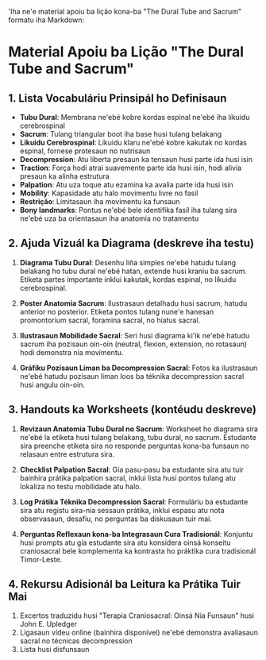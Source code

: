 'Iha ne'e material apoiu ba lição kona-ba "The Dural Tube and Sacrum" formatu iha Markdown:

# Material Apoiu ba Lição "The Dural Tube and Sacrum"

## 1. Lista Vocabuláriu Prinsipál ho Definisaun

- **Tubu Dural**: Membrana ne'ebé kobre kordas espinal ne'ebé iha líkuidu cerebrospinal
- **Sacrum**: Tulang triangular boot iha base husi tulang belakang
- **Líkuidu Cerebrospinal**: Líkuidu klaru ne'ebé kobre kakutak no kordas espinal, fornese protesaun no nutrisaun
- **Decompression**: Atu liberta presaun ka tensaun husi parte ida husi isin
- **Traction**: Força hodi atrai suavemente parte ida husi isin, hodi alivia presaun ka alinha estrutura
- **Palpation**: Atu uza toque atu ezamina ka avalia parte ida husi isin
- **Mobility**: Kapasidade atu halo movimentu livre no fasil
- **Restrição**: Limitasaun iha movimentu ka funsaun
- **Bony landmarks**: Pontus ne'ebé bele identifika fasil iha tulang sira ne'ebé uza ba orientasaun iha anatomia no tratamentu

## 2. Ajuda Vizuál ka Diagrama (deskreve iha testu)

1. **Diagrama Tubu Dural**: 
   Desenhu liña simples ne'ebé hatudu tulang belakang ho tubu dural ne'ebé hatan, extende husi kraniu ba sacrum. Etiketa partes importante inklui kakutak, kordas espinal, no líkuidu cerebrospinal.

2. **Poster Anatomia Sacrum**: 
   Ilustrasaun detalhadu husi sacrum, hatudu anterior no posterior. Etiketa pontos tulang nune'e hanesan promontorium sacral, foramina sacral, no hiatus sacral.

3. **Ilustrasaun Mobilidade Sacral**: 
   Seri husi diagrama ki'ik ne'ebé hatudu sacrum iha pozisaun oin-oin (neutral, flexion, extension, no rotasaun) hodi demonstra nia movimentu.

4. **Gráfiku Pozisaun Liman ba Decompression Sacral**: 
   Fotos ka ilustrasaun ne'ebé hatudu pozisaun liman loos ba téknika decompression sacral husi angulu oin-oin.

## 3. Handouts ka Worksheets (kontéudu deskreve)

1. **Revizaun Anatomia Tubu Dural no Sacrum**:
   Worksheet ho diagrama sira ne'ebé la etiketa husi tulang belakang, tubu dural, no sacrum. Estudante sira preenche etiketa sira no responde perguntas kona-ba funsaun no relasaun entre estrutura sira.

2. **Checklist Palpation Sacral**:
   Gía pasu-pasu ba estudante sira atu tuir bainhira prátika palpation sacral, inklui lista husi pontos tulang atu lokaliza no testu mobilidade atu halo.

3. **Log Prátika Téknika Decompression Sacral**:
   Formuláriu ba estudante sira atu registu sira-nia sessaun prátika, inklui espasu atu nota observasaun, desafiu, no perguntas ba diskusaun tuir mai.

4. **Perguntas Reflexaun kona-ba Integrasaun Cura Tradisionál**:
   Konjuntu husi prompts atu gía estudante sira atu konsidera oinsá konseitu craniosacral bele komplementa ka kontrasta ho práktika cura tradisionál Timor-Leste.

## 4. Rekursu Adisionál ba Leitura ka Prátika Tuir Mai

1. Excertos traduzidu husi "Terapia Craniosacral: Oinsá Nia Funsaun" husi John E. Upledger
2. Ligasaun vídeu online (bainhira disponível) ne'ebé demonstra avaliasaun sacral no técnicas decompression
3. Lista husi disfunsaun